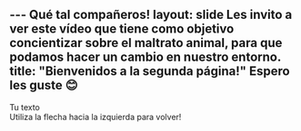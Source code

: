 ---	Qué tal compañeros! 
layout: slide	Les invito a ver este vídeo que tiene como objetivo concientizar sobre el maltrato animal, para que podamos hacer un cambio en nuestro entorno. 
title: "Bienvenidos a la segunda página!"	Espero les guste 😊
---	
Tu texto	
Utiliza la flecha hacia la izquierda para volver!
